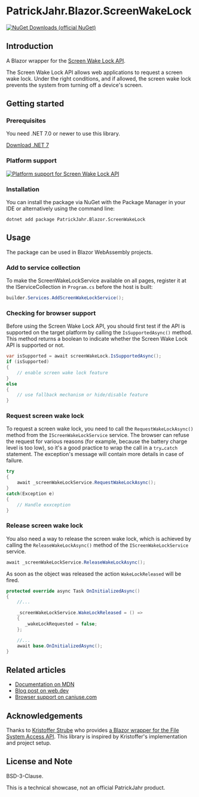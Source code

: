 # PatrickJahr.Blazor.ScreenWakeLock

[![NuGet Downloads (official NuGet)](https://img.shields.io/nuget/dt/PatrickJahr.Blazor.ScreenWakeLock?label=NuGet%20Downloads)](https://www.nuget.org/packages/PatrickJahr.Blazor.ScreenWakeLock/)

## Introduction

A Blazor wrapper for the [Screen Wake Lock API](https://www.w3.org/TR/screen-wake-lock/).

The Screen Wake Lock API allows web applications to request a screen wake lock. Under the right conditions, and if allowed, the screen wake lock prevents the system from turning off a device's screen.

## Getting started

### Prerequisites

You need .NET 7.0 or newer to use this library.

[Download .NET 7](https://dotnet.microsoft.com/download/dotnet/7.0)

### Platform support

[![Platform support for Screen Wake Lock API](https://caniuse.bitsofco.de/image/wake-lock.png)](https://caniuse.com/?search=wake-lock)

### Installation

You can install the package via NuGet with the Package Manager in your IDE or alternatively using the command line:

```
dotnet add package PatrickJahr.Blazor.ScreenWakeLock
```

## Usage

The package can be used in Blazor WebAssembly projects.

### Add to service collection

To make the ScreenWakeLockService available on all pages, register it at the IServiceCollection in `Program.cs` before the host is built:

```csharp
builder.Services.AddScreenWakeLockService();
```

### Checking for browser support

Before using the Screen Wake Lock API, you should first test if the API is supported on the target platform by calling the `IsSupportedAsync()` method.
This method returns a boolean to indicate whether the Screen Wake Lock API is supported or not.

```csharp
var isSupported = await screenWakeLock.IsSupportedAsync();
if (isSupported)
{
    // enable screen wake lock feature
}
else
{
    // use fallback mechanism or hide/disable feature
}
```

### Request screen wake lock

To request a screen wake lock, you need to call the `RequestWakeLockAsync()` method from the `IScreenWakeLockService` service.
The browser can refuse the request for various reasons (for example, because the battery charge level is too low),
so it's a good practice to wrap the call in a `try…catch` statement.
The exception's message will contain more details in case of failure.

```csharp
try
{
    await _screenWakeLockService.RequestWakeLockAsync();
}
catch(Exception e)
{
    // Handle exxception
}
```

### Release screen wake lock

You also need a way to release the screen wake lock, which is achieved by calling the `ReleaseWakeLockAsync()` method of the `IScreenWakeLockService` service.

```csharp
await _screenWakeLockService.ReleaseWakeLockAsync();
```

As soon as the object was released the action `WakeLockReleased` will be fired.

```csharp
protected override async Task OnInitializedAsync()
{
    //...

    _screenWakeLockService.WakeLockReleased = () =>
    {
       _wakeLockRequested = false;
    };

    //...
    await base.OnInitializedAsync();
}
```

## Related articles

- [Documentation on MDN](https://developer.mozilla.org/en-US/docs/Web/API/WakeLock)
- [Blog post on web.dev](https://developer.chrome.com/articles/wake-lock/)
- [Browser support on caniuse.com](https://caniuse.com/web-lock)

## Acknowledgements

Thanks to [Kristoffer Strube](https://twitter.com/kstrubeg) who provides [a Blazor wrapper for the File System Access API](https://github.com/KristofferStrube/Blazor.FileSystemAccess).
This library is inspired by Kristoffer's implementation and project setup.

## License and Note

BSD-3-Clause.

This is a technical showcase, not an official PatrickJahr product.
